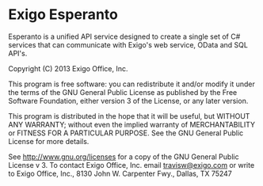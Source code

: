 Exigo Esperanto
=========

Esperanto is a unified API service designed to create a single set of C# services that can communicate with Exigo's web service, OData and SQL API's.


Copyright (C) 2013  Exigo Office, Inc.

This program is free software: you can redistribute it and/or modify it under the terms of the GNU General Public License as published by the Free Software Foundation, either version 3 of the License, or any later version.

This program is distributed in the hope that it will be useful, but WITHOUT ANY WARRANTY; without even the implied warranty of MERCHANTABILITY or FITNESS FOR A PARTICULAR PURPOSE.  See the GNU General Public License for more details.

See http://www.gnu.org/licenses for a copy of the GNU General Public License v 3.
To contact Exigo Office, Inc. email travisw@exigo.com or write to Exigo Office, Inc., 8130 John W. Carpenter Fwy., Dallas, TX 75247
